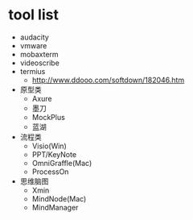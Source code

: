 # tool list

+ audacity
+ vmware
+ mobaxterm
+ videoscribe
+ termius
  + http://www.ddooo.com/softdown/182046.htm
+ 原型类
  + Axure
  + 墨刀
  + MockPlus
  + 蓝湖
+ 流程类
  + Visio(Win)
  + PPT/KeyNote
  + OmniGraffle(Mac)
  + ProcessOn
+ 思维脑图
  + Xmin
  + MindNode(Mac)
  + MindManager
